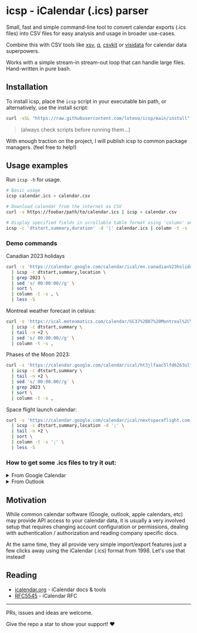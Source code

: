 # icsp - iCalendar (.ics) parser

Small, fast and simple command-line tool to convert calendar exports (.ics files) into CSV files for easy analysis and usage in broader use-cases.

Combine this with CSV tools like [xsv](https://github.com/BurntSushi/xsv), [q](https://github.com/harelba/q), [csvkit](https://github.com/wireservice/csvkit) or [visidata](https://github.com/saulpw/visidata) for calendar data superpowers.

Works with a simple stream-in stream-out loop that can handle large files. Hand-written in pure bash.

## Installation

To install icsp, place the `icsp` script in your executable bin path, or alternatively, use the install script:

```sh
curl -sSL "https://raw.githubusercontent.com/loteoo/icsp/main/install" | sh
```
> (always check scripts before running them...)

With enough traction on the project, I will publish icsp to common package managers. (feel free to help!)

## Usage examples

Run `icsp -h` for usage.

```sh
# Basic usage
icsp calendar.ics > calendar.csv

# Download calendar from the internet as CSV
curl -s https://foobar/path/to/calendar.ics | icsp > calendar.csv

# Display specified fields in scrollable table format using 'column' and 'less' command
icsp -c 'dtstart,summary,duration' -d '|' calendar.ics | column -t -s '|' | less -S
```

### Demo commands

Canadian 2023 holidays
```sh
curl -s 'https://calendar.google.com/calendar/ical/en.canadian%23holiday%40group.v.calendar.google.com/public/basic.ics' \
  | icsp -c dtstart,summary,location \
  | grep 2023 \
  | sed 's/ 00:00:00//g' \
  | sort \
  | column -t -s , \
  | less -S
```

Montreal weather forecast in celsius:
```sh
curl -s 'https://ical.meteomatics.com/calendar/GC37%2B87%20Montreal%2C%20QC%2C%20Canada/45.503279_-73.586855/en/meteomat.ics' \
  | icsp -c dtstart,summary \
  | tail -n +2 \
  | sed 's/ 00:00:00//g' \
  | column -t -s ,
```

Phases of the Moon 2023:
```sh
curl -s 'https://calendar.google.com/calendar/ical/ht3jlfaac5lfd6263ulfh4tql8%40group.calendar.google.com/public/basic.ics' \
  | icsp -c dtstart,summary \
  | tail -n +2 \
  | sed 's/ 00:00:00//g' \
  | grep 2023 \
  | sort \
  | column -t -s ,
```

Space flight launch calendar:
```sh
curl -s 'https://calendar.google.com/calendar/ical/nextspaceflight.com_l328q9n2alm03mdukb05504c44%40group.calendar.google.com/public/basic.ics' \
  | icsp -c dtstart,summary,location -d ';' \
  | tail -n +2 \
  | sort \
  | column -t -s ';' \
  | less -S
```
</details>

### How to get some .ics files to try it out:

<details><summary>From Google Calendar</summary>

<img src="https://user-images.githubusercontent.com/14101189/227659925-cbc204bc-95e0-4bf6-be2e-686ed1fd815f.png" width="320" alt="Step 1" />

<img src="https://user-images.githubusercontent.com/14101189/227659927-93e7b7f7-0534-45f9-8e77-c0ef242dd567.png" width="720" alt="Step 2" />
</details>

<details><summary>From Outlook</summary>

<img src="https://user-images.githubusercontent.com/14101189/227634762-6229a640-654f-4b2a-8ab5-6acbf4ab7524.png" width="320" alt="Step 2" />

<img src="https://user-images.githubusercontent.com/14101189/227635163-3136bc60-656e-42e1-b0f9-87c67a6c85ac.png" width="720" alt="Step 2" />

<img src="https://user-images.githubusercontent.com/14101189/227633645-d9fa440e-5380-42c7-bf5d-72dc816f7021.png" width="280" alt="Step 3" />
</details>

## Motivation

While common calendar software (Google, outlook, apple calendars, etc) may provide API access to your calendar data, it is usually a very involved setup that requires changing account configuration or permissions, dealing with authentication / authorization and reading company specific docs.

At the same time, they all provide very simple import/export features just a few clicks away using the iCalendar (.ics) format from 1998. Let's use that instead!

## Reading

- [icalendar.org](https://icalendar.org/) - iCalendar docs & tools
- [RFC5545](https://datatracker.ietf.org/doc/html/rfc5545) - iCalendar RFC

---

PRs, issues and ideas are welcome.

Give the repo a star to show your support! ❤️
